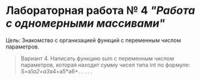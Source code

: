 # Лабораторная работа № 4 *"Работа с одномерными массивами"*

Цель: Знакомство с организацией функций с переменным числом параметров.

>Вариант 4.
Написать функцию sum с переменным числом параметров, которая находит сумму чисел типа int по формуле: S=a1*a2+a3*a4+a5*a6+. . . . .

